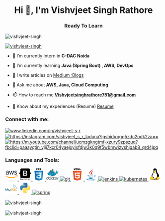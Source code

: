 
<h1 align="center">Hi 👋, I'm Vishvjeet Singh Rathore</h1>
<h3 align="center">Ready To Learn</h3>

<p align="left"> <img src="https://komarev.com/ghpvc/?username=vishvjeet-singh&label=Profile%20views&color=0e75b6&style=flat" alt="vishvjeet-singh" /> </p>

<p align="left"> <a href="https://github.com/ryo-ma/github-profile-trophy"><img src="https://github-profile-trophy.vercel.app/?username=vishvjeet-singh" alt="vishvjeet-singh" /></a> </p>

- 🔭 I’m currently Intern in **C-DAC Noida**

- 🌱 I’m currently learning **Java (Spring Boot) , AWS, DevOps**

- 📝 I write articles on [Medium :Blogs](https://medium.com/@vishvjeetsinghrathore751)

- 💬 Ask me about **AWS, Java, Cloud Computing**

- 📫 How to reach me **Vishvjeetsinghrathore751@gmail.com**

- 📄 Know about my experiences (Resume) [Resume](https://drive.google.com/file/d/151npHweoNg50QSJG7iW0bgp9YZNP5t47/view?usp=sharing)

<h3 align="left">Connect with me:</h3>
<p align="left">
<a href="www.linkedin.com/in/vishvjeet-s-r" target="blank"><img align="center" src="https://raw.githubusercontent.com/rahuldkjain/github-profile-readme-generator/master/src/images/icons/Social/linked-in-alt.svg" alt="www.linkedin.com/in/vishvjeet-s-r" height="30" width="40" /></a>
<a href="https://instagram.com/vishvjeet_s_r_laduna?igshid=ogq5zdc2odk2za==" target="blank"><img align="center" src="https://raw.githubusercontent.com/rahuldkjain/github-profile-readme-generator/master/src/images/icons/Social/instagram.svg" alt="https://instagram.com/vishvjeet_s_r_laduna?igshid=ogq5zdc2odk2za==" height="30" width="40" /></a>
<a href="https://m.youtube.com/channel/ucmzgkngtmf-xzury9zpszuq?fbclid=paaayqtin_vjij7kcr04yaejxyixfdjw3k0q9f5wbmwizvshigab8_qrd4jpq" target="blank"><img align="center" src="https://raw.githubusercontent.com/rahuldkjain/github-profile-readme-generator/master/src/images/icons/Social/youtube.svg" alt="https://m.youtube.com/channel/ucmzgkngtmf-xzury9zpszuq?fbclid=paaayqtin_vjij7kcr04yaejxyixfdjw3k0q9f5wbmwizvshigab8_qrd4jpq" height="30" width="40" /></a>
</p>

<h3 align="left">Languages and Tools:</h3>
<p align="left"> <a href="https://aws.amazon.com" target="_blank" rel="noreferrer"> <img src="https://raw.githubusercontent.com/devicons/devicon/master/icons/amazonwebservices/amazonwebservices-original-wordmark.svg" alt="aws" width="40" height="40"/> </a> <a href="https://getbootstrap.com" target="_blank" rel="noreferrer"> <img src="https://raw.githubusercontent.com/devicons/devicon/master/icons/bootstrap/bootstrap-plain-wordmark.svg" alt="bootstrap" width="40" height="40"/> </a> <a href="https://www.w3schools.com/css/" target="_blank" rel="noreferrer"> <img src="https://raw.githubusercontent.com/devicons/devicon/master/icons/css3/css3-original-wordmark.svg" alt="css3" width="40" height="40"/> </a> <a href="https://www.docker.com/" target="_blank" rel="noreferrer"> <img src="https://raw.githubusercontent.com/devicons/devicon/master/icons/docker/docker-original-wordmark.svg" alt="docker" width="40" height="40"/> </a> <a href="https://git-scm.com/" target="_blank" rel="noreferrer"> <img src="https://www.vectorlogo.zone/logos/git-scm/git-scm-icon.svg" alt="git" width="40" height="40"/> </a> <a href="https://www.w3.org/html/" target="_blank" rel="noreferrer"> <img src="https://raw.githubusercontent.com/devicons/devicon/master/icons/html5/html5-original-wordmark.svg" alt="html5" width="40" height="40"/> </a> <a href="https://www.java.com" target="_blank" rel="noreferrer"> <img src="https://raw.githubusercontent.com/devicons/devicon/master/icons/java/java-original.svg" alt="java" width="40" height="40"/> </a> <a href="https://www.jenkins.io" target="_blank" rel="noreferrer"> <img src="https://www.vectorlogo.zone/logos/jenkins/jenkins-icon.svg" alt="jenkins" width="40" height="40"/> </a> <a href="https://kubernetes.io" target="_blank" rel="noreferrer"> <img src="https://www.vectorlogo.zone/logos/kubernetes/kubernetes-icon.svg" alt="kubernetes" width="40" height="40"/> </a> <a href="https://www.linux.org/" target="_blank" rel="noreferrer"> <img src="https://raw.githubusercontent.com/devicons/devicon/master/icons/linux/linux-original.svg" alt="linux" width="40" height="40"/> </a> <a href="https://www.mysql.com/" target="_blank" rel="noreferrer"> <img src="https://raw.githubusercontent.com/devicons/devicon/master/icons/mysql/mysql-original-wordmark.svg" alt="mysql" width="40" height="40"/> </a> <a href="https://www.python.org" target="_blank" rel="noreferrer"> <img src="https://raw.githubusercontent.com/devicons/devicon/master/icons/python/python-original.svg" alt="python" width="40" height="40"/> </a> <a href="https://spring.io/" target="_blank" rel="noreferrer"> <img src="https://www.vectorlogo.zone/logos/springio/springio-icon.svg" alt="spring" width="40" height="40"/> </a> </p>

<p><img align="center" src="https://github-readme-stats.vercel.app/api/top-langs?username=vishvjeet-singh&show_icons=true&locale=en&layout=compact" alt="vishvjeet-singh" /></p>

<p><img align="center" src="https://github-readme-streak-stats.herokuapp.com/?user=vishvjeet-singh&" alt="vishvjeet-singh" /></p>
